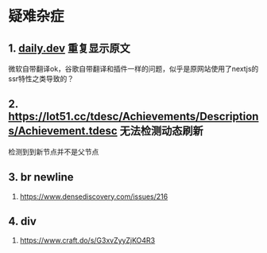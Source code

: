 # 疑难杂症


## 1. [daily.dev](https://app.daily.dev/posts/v3SAT4LsS) 重复显示原文

微软自带翻译ok，谷歌自带翻译和插件一样的问题，似乎是原网站使用了nextjs的ssr特性之类导致的？


## 2. <https://lot51.cc/tdesc/Achievements/Descriptions/Achievement.tdesc> 无法检测动态刷新

检测到到新节点并不是父节点


## 3. br newline

1. <https://www.densediscovery.com/issues/216>

## 4. div

1. <https://www.craft.do/s/G3xvZyyZjKO4R3>
